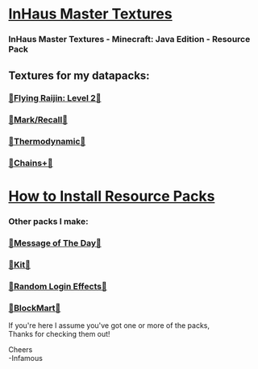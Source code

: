 # [InHaus Master Textures](https://github.com/InfamousMusicify/InHaus-Master/archive/refs/heads/master.zip)  
### InHaus Master Textures - Minecraft: Java Edition - Resource Pack

## Textures for my datapacks:

### [🔗Flying Raijin: Level 2🔗](https://github.com/InfamousMusicify/Flying-Raijin/)   
### [🔗Mark/Recall🔗](https://github.com/InfamousMusicify/Mark-Recall/)  
### [🔗Thermodynamic🔗](https://github.com/InfamousMusicify/Thermodynamic/)  
### [🔗Chains+🔗](https://github.com/InfamousMusicify/Chains-Plus/)  

# [How to Install Resource Packs](https://youtu.be/gxeGCGpJq7A)   

### Other packs I make:
### [🔗Message of The Day🔗](https://github.com/InfamousMusicify/MOTD/)  
### [🔗Kit🔗](https://github.com/InfamousMusicify/Kit/) 
### [🔗Random Login Effects🔗](https://github.com/InfamousMusicify/RLFX/) 
### [🔗BlockMart🔗](https://github.com/InfamousMusicify/BlockMart/) 

If you're here I assume you've got one or more of the packs,  
Thanks for checking them out!  

Cheers  
-Infamous  
